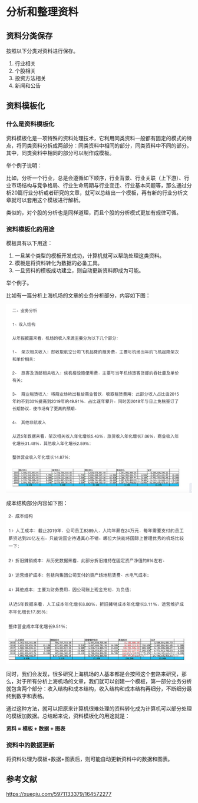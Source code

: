 # 分析和整理资料

## 资料分类保存

按照以下分类对资料进行保存。

1. 行业相关
2. 个股相关
3. 投资方法相关
4. 新闻和公告

## 资料模板化

### 什么是资料模板化

资料模板化是一项特殊的资料处理技术，它利用同类资料一般都有固定的模式的特点，将同类资料分拆成两部分：同类资料中相同的部分，同类资料中不同的部分。其中，同类资料中相同的部分可以制作成模板。

举个例子说明：

比如，分析一个行业，总是会遵循如下顺序，行业背景、行业关联（上下游）、行业市场结构与竞争格局、行业生命周期与行业变迁、行业基本问题等，那么通过分析20篇行业分析或者研究的文章，就可以总结出一个模板，再有新的行业分析文章就可以套用这个模板进行解析。

类似的，对个股的分析也是同样道理，而且个股的分析模式更加有规律可循。

### 资料模板化的用途

模板具有以下用途：

1. 一旦某个类型的模板开发成功，计算机就可以帮助处理这类资料。
2. 模板是将资料转化为数据的必备工具。
3. 一旦资料的模板成功建立，则自动更新资料即成为可能。

举个例子。

比如有一篇分析上海机场的文章的业务分析部分，内容如下图：

![image-20210319111651292](images/image-20210319111651292.png)

成本结构部分内容如下图：

![image-20210319111759272](images/image-20210319111759272.png)

同时，我们会发现，很多研究上海机场的人基本都是会按照这个套路来研究，那么，对于所有分析上海机场的文章，我们就可以创建一个模板，第一部分业务分析就包含两个部分：收入结构和成本结构，收入结构和成本结构再细分，不断细分最终到数字和表格。

通过这种方法，就可以把原来计算机很难处理的资料转化成为计算机可以部分处理的模板加数据。总结起来说，资料模板化的用途就是：

**资料  = 模板 + 数据 + 图表**

### 资料中的数据更新

将资料处理为模板+数据+图表后，则可能自动更新资料中的数据和图表。

## 参考文献

https://xueqiu.com/5971133379/164572277